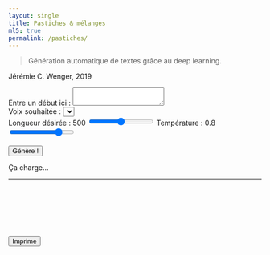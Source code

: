 ```yaml
---
layout: single 
title: Pastiches & mélanges    
ml5: true
permalink: /pastiches/  
---
```


> Génération automatique de textes grâce au deep learning.

<!--more-->

<div id="jcw-signature">
  <p>Jérémie C. Wenger, 2019</p>
</div>

<div class="example">
  <div id="lstm-controls">
    <div>
      <span>Entre un début ici :</span>
      <textarea id="textInput" placeholder=""></textarea>
    </div>
    <div>
      <span>Voix souhaitée :</span>
      <select id="model-select"></select>
      <div id="lstm-sliders">
        Longueur désirée : <span id="length">500</span>
        <input id="lenSlider" type="range" min="0" max="1000" value="500"> 
        Température : <span id="temperature">0.8</span>
        <input id="tempSlider" type="range" min="0" max="1" step="0.01" value="0.8">
      </div>
    </div>
  </div>
  <div id="lstm-generate">
    <br/><button id="generate">Génère !</button>
    <div>
      <p id="status">Ça charge...</p>
    </div>
    <hr>
  </div>
    <div> 
      <div id="breaks">
        <br><br><br><br>
      </div>
      <p id="result">
      <span id="original"></span><span id="prediction"></span>
      </p>
      <i><span id="signature"></span></i>
    </div>
    <br>
    <div>
      <button id="print-lstm" onclick="printLSTM('result')" value="print generated text">Imprime</button>
    </div>
</div>
